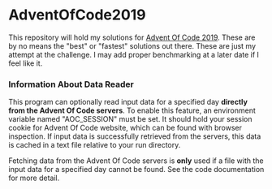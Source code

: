 # AdventOfCode2019
This repository will hold my solutions for [Advent Of Code 2019](https://adventofcode.com/2019).
These are by no means the "best" or "fastest" solutions out there. These are just my attempt at the challenge.
I may add proper benchmarking at a later date if I feel like it.

### Information About Data Reader
This program can optionally read input data for a specified day **directly from the Advent Of Code servers**.
To enable this feature, an environment variable named "AOC_SESSION" must be set.
It should hold your session cookie for Advent Of Code website, which can be found with browser inspection.
If input data is successfully retrieved from the servers, this data is cached in a text file relative to your run directory.

Fetching data from the Advent Of Code servers is **only** used if a file with the input data for a specified day cannot be found.
See the code documentation for more detail.
